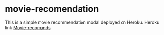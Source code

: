 # movie-recomendation
This is a simple movie recommendation modal deployed on Heroku.
Heroku link <a href="https://movierecommends.herokuapp.com/">Movie-recomands</a>
